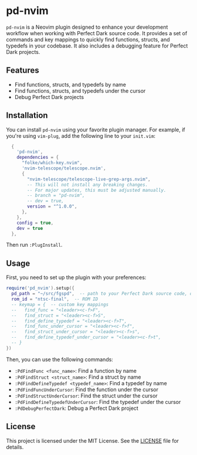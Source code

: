 # pd-nvim

`pd-nvim` is a Neovim plugin designed to enhance your development workflow when working with Perfect Dark source code. It provides a set of commands and key mappings to quickly find functions, structs, and typedefs in your codebase. It also includes a debugging feature for Perfect Dark projects.

## Features

- Find functions, structs, and typedefs by name
- Find functions, structs, and typedefs under the cursor
- Debug Perfect Dark projects

## Installation

You can install `pd-nvim` using your favorite plugin manager. For example, if you're using `vim-plug`, add the following line to your `init.vim`:

```lua
  {
    'pd-nvim',
    dependencies = {
      "folke/which-key.nvim",
      'nvim-telescope/telescope.nvim',
      {
        "nvim-telescope/telescope-live-grep-args.nvim",
        -- This will not install any breaking changes.
        -- For major updates, this must be adjusted manually.
        -- branch = "pd-nvim",
        -- dev = true,
        version = "^1.0.0",
      },
    },
    config = true,
    dev = true
  },
```

Then run `:PlugInstall`.

## Usage

First, you need to set up the plugin with your preferences:

```lua
require('pd_nvim').setup({
  pd_path = "~/src/fgspd",  -- path to your Perfect Dark source code, or set PD environment variable
  rom_id = "ntsc-final",  -- ROM ID
  -- keymap = {  -- custom key mappings
  --   find_func = "<leader><c-f>F",
  --   find_struct = "<leader><c-f>S",
  --   find_define_typedef = "<leader><c-f>T",
  --   find_func_under_cursor = "<leader><c-f>f",
  --   find_struct_under_cursor = "<leader><c-f>s",
  --   find_define_typedef_under_cursor = "<leader><c-f>t",
  -- }
})
```

Then, you can use the following commands:

- `:PdFindFunc <func_name>`: Find a function by name
- `:PdFindStruct <struct_name>`: Find a struct by name
- `:PdFindDefineTypedef <typedef_name>`: Find a typedef by name
- `:PdFindFuncUnderCursor`: Find the function under the cursor
- `:PdFindStructUnderCursor`: Find the struct under the cursor
- `:PdFindDefineTypedefUnderCursor`: Find the typedef under the cursor
- `:PdDebugPerfectDark`: Debug a Perfect Dark project

## License

This project is licensed under the MIT License. See the [LICENSE](LICENSE) file for details.
